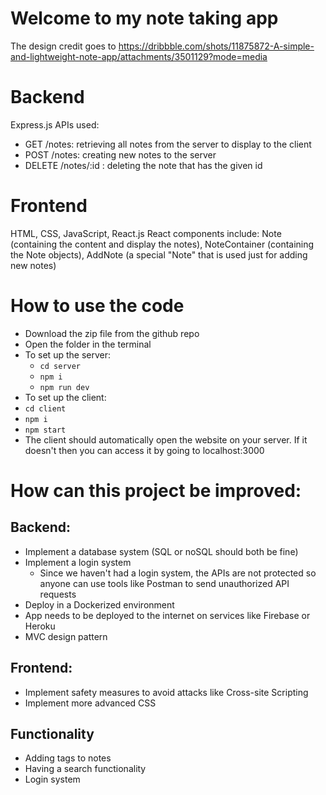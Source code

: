 # Welcome to my note taking app
The design credit goes to https://dribbble.com/shots/11875872-A-simple-and-lightweight-note-app/attachments/3501129?mode=media

# Backend
Express.js
APIs used:
  - GET /notes: retrieving all notes from the server to display to the client
  - POST /notes: creating new notes to the server
  - DELETE /notes/:id : deleting the note that has the given id

# Frontend
HTML, CSS, JavaScript, React.js
React components include: Note (containing the content and display the notes), NoteContainer (containing the Note objects), AddNote (a special "Note" that is used just for adding new notes)

# How to use the code
  - Download the zip file from the github repo
  - Open the folder in the terminal
  - To set up the server:
      - `cd server`
      - `npm i`
      - `npm run dev`
  - To set up the client:
  -   `cd client`
  -   `npm i`
  -   `npm start`
  -   The client should automatically open the website on your server. If it doesn't then you can access it by going to localhost:3000

# How can this project be improved:
## Backend:
- Implement a database system (SQL or noSQL should both be fine)
- Implement a login system
    - Since we haven't had a login system, the APIs are not protected so anyone can use tools like Postman to send unauthorized API requests
- Deploy in a Dockerized environment
- App needs to be deployed to the internet on services like Firebase or Heroku
- MVC design pattern
## Frontend:
- Implement safety measures to avoid attacks like Cross-site Scripting
- Implement more advanced CSS
## Functionality
- Adding tags to notes
- Having a search functionality
- Login system
